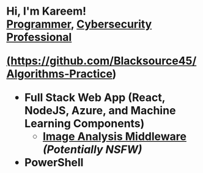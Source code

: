 <h1>Hi, I'm Kareem! <br/><a href="https://github.com/Blacksource45">Programmer</a>, <a href="https://www.linkedin.com/in/Kareemdauley/">Cybersecurity Professional



(https://github.com/Blacksource45/Algorithms-Practice)
- <b>Full Stack Web App (React, NodeJS, Azure, and Machine Learning Components)</b>
  - [Image Analysis Middleware](https://github.com/Blacksource45/4chan-Image-Analysis-Middleware-C964) <b><i>(Potentially NSFW)</b></i>
- <b>PowerShell</b>










<!--
**joshmadakor1/joshmadakor1** is a ✨ _special_ ✨ repository because its `README.md` (this file) appears on your GitHub profile.

Here are some ideas to get you started:

- 🔭 I’m currently working on ...
- 🌱 I’m currently learning ...
- 👯 I’m looking to collaborate on ...
- 🤔 I’m looking for help with ...
- 💬 Ask me about ...
- 📫 How to reach me: ...
- 😄 Pronouns: ...
- ⚡ Fun fact: ...
-->
